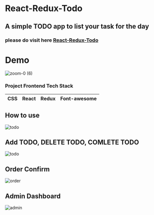 # React-Redux-Todo

## A simple TODO app to list your task for the day



### please do visit here [React-Redux-Todo](https://react-redux-todo-app.ahmedshaf02.now.sh/)



 # Demo
![zoom-0 (6)](https://user-images.githubusercontent.com/59289789/89723206-0af84f80-d9a8-11ea-9fd2-e3755eb4cfa7.gif)




### Project Frontend Tech Stack
| CSS | React | Redux | Font-awesome |
| --- | --- |  --- | --- | 


## How to use

![todo](https://firebasestorage.googleapis.com/v0/b/fir-login-react-66d68.appspot.com/o/images%2Ftodo.PNG?alt=media&token=24e2088b-4a01-4729-8cc1-01fdef566799)





## Add TODO, DELETE TODO, COMLETE TODO


![todo](https://firebasestorage.googleapis.com/v0/b/fir-login-react-66d68.appspot.com/o/images%2Ftodo.PNG?alt=media&token=24e2088b-4a01-4729-8cc1-01fdef566799)




## Order Confirm



![order](https://firebasestorage.googleapis.com/v0/b/fir-login-react-66d68.appspot.com/o/images%2Freact-connect.PNG?alt=media&token=36892405-b01a-43b8-a031-dffddea5ff4d)





## Admin Dashboard


![admin](https://firebasestorage.googleapis.com/v0/b/fir-login-react-66d68.appspot.com/o/images%2Freactconnect.PNG?alt=media&token=0e2e7695-03e7-4c29-b4c0-d0d0d75fc34f%22)


